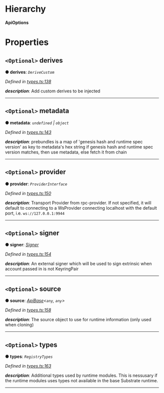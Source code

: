 

# Hierarchy

**ApiOptions**

# Properties

<a id="derives"></a>

## `<Optional>` derives

**● derives**: *`DeriveCustom`*

*Defined in [types.ts:138](https://github.com/polkadot-js/api/blob/acaca67/packages/api/src/types.ts#L138)*

*__description__*: Add custom derives to be injected

___
<a id="metadata"></a>

## `<Optional>` metadata

**● metadata**: *`undefined` \| `object`*

*Defined in [types.ts:143](https://github.com/polkadot-js/api/blob/acaca67/packages/api/src/types.ts#L143)*

*__description__*: prebundles is a map of 'genesis hash and runtime spec version' as key to metadata's hex string if genesis hash and runtime spec version matches, then use metadata, else fetch it from chain

___
<a id="provider"></a>

## `<Optional>` provider

**● provider**: *`ProviderInterface`*

*Defined in [types.ts:150](https://github.com/polkadot-js/api/blob/acaca67/packages/api/src/types.ts#L150)*

*__description__*: Transport Provider from rpc-provider. If not specified, it will default to connecting to a WsProvider connecting localhost with the default port, i.e. `ws://127.0.0.1:9944`

___
<a id="signer"></a>

## `<Optional>` signer

**● signer**: *[Signer](_types_.signer.md)*

*Defined in [types.ts:154](https://github.com/polkadot-js/api/blob/acaca67/packages/api/src/types.ts#L154)*

*__description__*: An external signer which will be used to sign extrinsic when account passed in is not KeyringPair

___
<a id="source"></a>

## `<Optional>` source

**● source**: *[ApiBase](../classes/_base_.apibase.md)<`any`, `any`>*

*Defined in [types.ts:158](https://github.com/polkadot-js/api/blob/acaca67/packages/api/src/types.ts#L158)*

*__description__*: The source object to use for runtime information (only used when cloning)

___
<a id="types"></a>

## `<Optional>` types

**● types**: *`RegistryTypes`*

*Defined in [types.ts:163](https://github.com/polkadot-js/api/blob/acaca67/packages/api/src/types.ts#L163)*

*__description__*: Additional types used by runtime modules. This is nessusary if the runtime modules uses types not available in the base Substrate runtime.

___

